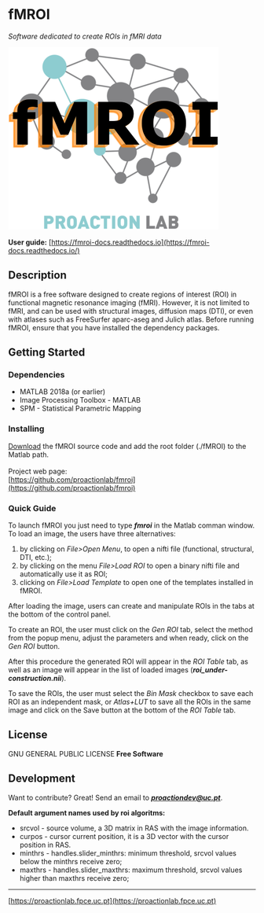 # fMROI

_Software dedicated to create ROIs in fMRI data_

[![fMROI logo](./etc/figs/fmroi_logo.png)](https://github.com/proactionlab/fmroi)

**User guide:** [https://fmroi-docs.readthedocs.io](https://fmroi-docs.readthedocs.io/)

## Description

fMROI is a free software designed to create regions of interest (ROI) in functional magnetic resonance imaging (fMRI). However, it is not limited to fMRI, and can be used with structural images, diffusion maps (DTI), or even with atlases such as FreeSurfer aparc-aseg and Julich atlas. Before running fMROI, ensure that you have installed the dependency packages. 

## Getting Started

### Dependencies

* MATLAB 2018a (or earlier)
* Image Processing Toolbox - MATLAB 
* SPM - Statistical Parametric Mapping 

### Installing

[Download](https://github.com/proactionlab/fmroi) the fMROI source code and add the root folder (./fMROI) to the Matlab path.<br>
<br>
Project web page:<br>
[https://github.com/proactionlab/fmroi](https://github.com/proactionlab/fmroi) 


### Quick Guide

To launch fMROI you just need to type ***fmroi*** in the Matlab comman window.<br>
To load an image, the users have three alternatives:

1. by clicking on *File>Open Menu*, to open a nifti file (functional, structural, DTI, etc.);
2. by clicking on the menu *File>Load ROI* to open a binary nifti file and automatically use it as ROI;
3. clicking on *File>Load Template* to open one of the templates installed in fMROI. 

After loading the image, users can create and manipulate ROls in the tabs at the bottom of the control panel. 

To create an ROI, the user must click on the *Gen ROI* tab, select the method from the popup menu, adjust the parameters and when ready, click on the *Gen ROI* button. 

After this procedure the generated ROI will appear in the *ROI Table* tab, as well as an image will appear in the list of loaded images (***roi_under-construction.nii***). 

To save the ROls, the user must select the *Bin Mask* checkbox to save each ROI as an independent mask, or *Atlas+LUT* to save all the ROls in the same image and click on the Save button at the bottom of the *ROI Table* tab. 

## License

GNU GENERAL PUBLIC LICENSE
**Free Software**

## Development

Want to contribute? Great! Send an email to ***proactiondev@uc.pt***.

**Default argument names used by roi algoritms:**

- srcvol - source volume, a 3D matrix in RAS with the image information.
- curpos - cursor current position, it is a 3D vector with the cursor position in RAS.
- minthrs - handles.slider_minthrs: minimum threshold, srcvol values below the minthrs receive zero; 
- maxthrs - handles.slider_maxthrs: maximum threshold, srcvol values higher than maxthrs receive zero;

-------

[https://proactionlab.fpce.uc.pt](https://proactionlab.fpce.uc.pt)

